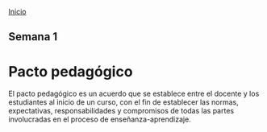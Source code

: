 <!-- No borrar o modificar -->
[Inicio](./index.md)

## Semana 1

# Pacto pedagógico

El pacto pedagógico es un acuerdo que se establece entre el docente y los estudiantes al inicio de un curso, con el fin de establecer las normas, expectativas, responsabilidades y compromisos de todas las partes involucradas en el proceso de enseñanza-aprendizaje.

<!-- Su documentación aquí -->